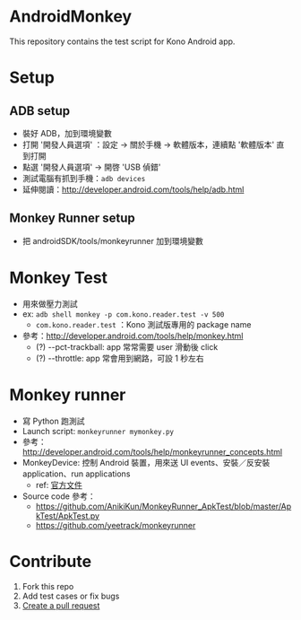 # AndroidMonkey
This repository contains the test script for Kono Android app.

# Setup
## ADB setup
* 裝好 ADB，加到環境變數
* 打開 '開發人員選項' ：設定 -> 關於手機 -> 軟體版本，連續點 '軟體版本' 直到打開
* 點選 '開發人員選項' -> 開啓 'USB 偵錯'
* 測試電腦有抓到手機：`adb devices`
* 延伸閱讀：http://developer.android.com/tools/help/adb.html

## Monkey Runner setup
* 把 androidSDK/tools/monkeyrunner 加到環境變數


# Monkey Test
* 用來做壓力測試
* ex: `adb shell monkey -p com.kono.reader.test -v 500`
  * `com.kono.reader.test` ：Kono 測試版專用的 package name
* 參考：http://developer.android.com/tools/help/monkey.html
  * (?) --pct-trackball: app 常常需要 user 滑動後 click
  * (?) --throttle: app 常會用到網路，可設 1 秒左右

# Monkey runner
* 寫 Python 跑測試
* Launch script: `monkeyrunner mymonkey.py`
* 參考：http://developer.android.com/tools/help/monkeyrunner_concepts.html
* MonkeyDevice: 控制 Android 裝置，用來送 UI events、安裝／反安裝 application、run applications
  * ref: [官方文件](http://developer.android.com/intl/ko/tools/help/MonkeyDevice.html)
* Source code 參考：
  * https://github.com/AnikiKun/MonkeyRunner_ApkTest/blob/master/ApkTest/ApkTest.py
  * https://github.com/yeetrack/monkeyrunner

# Contribute
1. Fork this repo
2. Add test cases or fix bugs
3. [Create a pull request](https://help.github.com/articles/creating-a-pull-request/)
